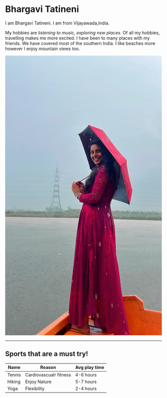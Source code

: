 # Bhargavi Tatineni

I am Bhargavi Tatineni. I am from Vijayawada,India. 

My hobbies are *listening to music, exploring new places*. Of all my hobbies, travelling makes me more excited. I have been to many places with my friends. We have covered most of the southern India. I like beaches more however I enjoy mountain views too.

![Bhargavi's Image](BhargaviTatineniImage.JPG)

---
## Sports that are a must try!

|Name|Reason|Avg play time|
|---|---|---|
|Tennis|Cardiovascualr fitness|4-6 hours|
|Hiking|Enjoy Nature|5-7 hours|
|Yoga|Flexibility|2-4 hours|
